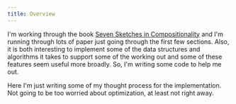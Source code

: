 ```yaml
---
title: Overview
---
```


I'm working through the book [Seven Sketches in Compositionality](https://math.mit.edu/~dspivak/teaching/sp18/7Sketches.pdf)
and I'm running through lots of paper just going through the first few sections.
Also, it is both interesting to implement some of the data structures and 
algorithms it takes to support some of the working out and some of these
features seem useful more broadly. So, I'm writing some code to help me out.

Here I'm just writing some of my thought process for the implementation. Not 
going to be too worried about optimization, at least not right away.

